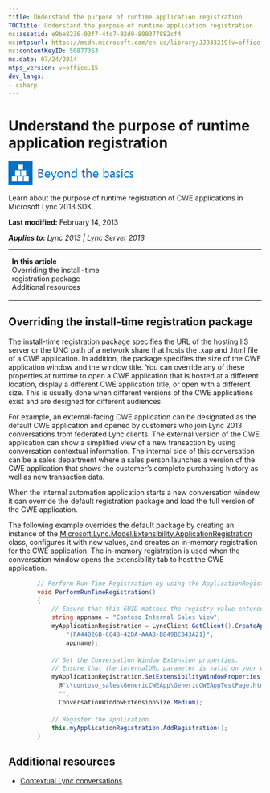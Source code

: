 ```yaml
---
title: Understand the purpose of runtime application registration
TOCTitle: Understand the purpose of runtime application registration
ms:assetid: e9be8236-03f7-4fc7-92d9-809377882cf4
ms:mtpsurl: https://msdn.microsoft.com/en-us/library/JJ933219(v=office.15)
ms:contentKeyID: 50877363
ms.date: 07/24/2014
mtps_version: v=office.15
dev_langs:
- csharp
---
```


# Understand the purpose of runtime application registration

![Beyond the basics topic](images/JJ937254.mod_icon_beyondbasics_long(Office.15).png "Beyond the basics topic")

Learn about the purpose of runtime registration of CWE applications in Microsoft Lync 2013 SDK.

**Last modified:** February 14, 2013

***Applies to:** Lync 2013 | Lync Server 2013*

<table>
<colgroup>
<col style="width: 50%" />
<col style="width: 50%" />
</colgroup>
<tbody>
<tr class="odd">
<td><p><strong>In this article</strong><br />
Overriding the install-time registration package<br />
Additional resources</p></td>
<td><p></p></td>
</tr>
</tbody>
</table>

## Overriding the install-time registration package

The install-time registration package specifies the URL of the hosting IIS server or the UNC path of a network share that hosts the .xap and .html file of a CWE application. In addition, the package specifies the size of the CWE application window and the window title. You can override any of these properties at runtime to open a CWE application that is hosted at a different location, display a different CWE application title, or open with a different size. This is usually done when different versions of the CWE applications exist and are designed for different audiences.

For example, an external-facing CWE application can be designated as the default CWE application and opened by customers who join Lync 2013 conversations from federated Lync clients. The external version of the CWE application can show a simplified view of a new transaction by using conversation contextual information. The internal side of this conversation can be a sales department where a sales person launches a version of the CWE application that shows the customer’s complete purchasing history as well as new transaction data.

When the internal automation application starts a new conversation window, it can override the default registration package and load the full version of the CWE application.

The following example overrides the default package by creating an instance of the [Microsoft.Lync.Model.Extensibility.ApplicationRegistration](https://msdn.microsoft.com/en-us/library/jj293820\(v=office.15\)) class, configures it with new values, and creates an in-memory registration for the CWE application. The in-memory registration is used when the conversation window opens the extensibility tab to host the CWE application.

``` csharp
        // Perform Run-Time Registration by using the ApplicationRegistration class.
        void PerformRunTimeRegistration()
        {
            // Ensure that this GUID matches the registry value entered in the previous section.
            string appname = "Contoso Internal Sales View";
            myApplicationRegistration = LyncClient.GetClient().CreateApplicationRegistration(
                "{FA44026B-CC48-42DA-AAA8-B849BCB43A21}", 
                appname);

            // Set the Conversation Window Extension properties.
            // Ensure that the internalURL parameter is valid on your computer.
            myApplicationRegistration.SetExtensibilityWindowProperties(
              @"\\contoso_sales\GenericCWEApp\GenericCWEAppTestPage.html",
              "",
              ConversationWindowExtensionSize.Medium);

            // Register the application.
            this.myApplicationRegistration.AddRegistration();
        }
```

## Additional resources

  - [Contextual Lync conversations](contextual-lync-conversations.md)

